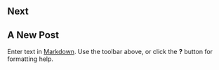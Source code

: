 
## Next

## A New Post

Enter text in [Markdown](http://daringfireball.net/projects/markdown/). Use the toolbar above, or click the **?** button for formatting help.
